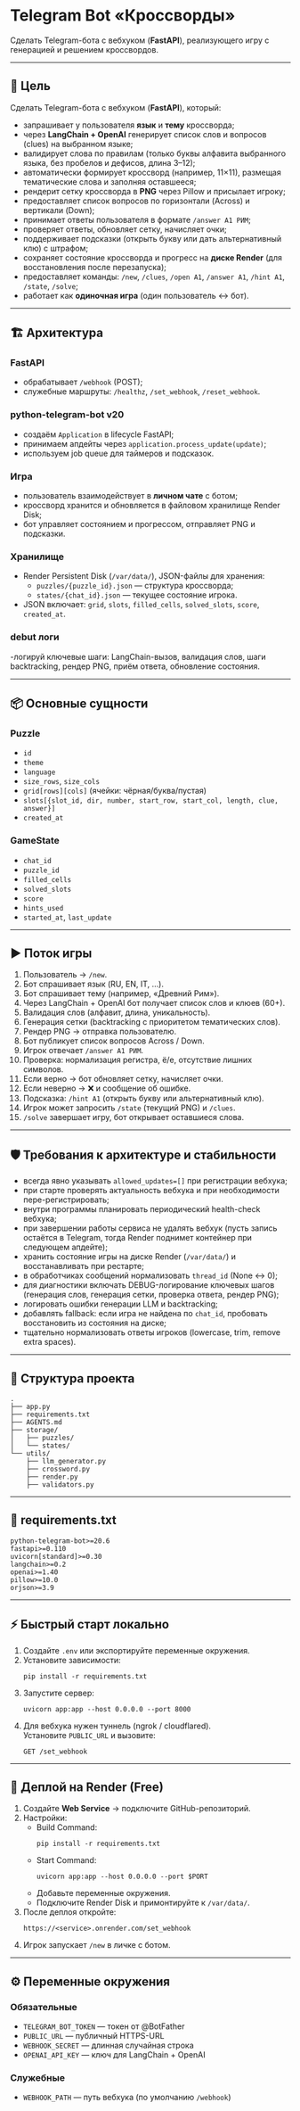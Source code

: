 # Telegram Bot «Кроссворды»

Сделать Telegram-бота с вебхуком (**FastAPI**), реализующего игру с генерацией и решением кроссвордов.

---

## 🎯 Цель

Сделать Telegram-бота с вебхуком (**FastAPI**), который:

- запрашивает у пользователя **язык** и **тему** кроссворда;  
- через **LangChain + OpenAI** генерирует список слов и вопросов (clues) на выбранном языке;  
- валидирует слова по правилам (только буквы алфавита выбранного языка, без пробелов и дефисов, длина 3–12);  
- автоматически формирует кроссворд (например, 11×11), размещая тематические слова и заполняя оставшееся;  
- рендерит сетку кроссворда в **PNG** через Pillow и присылает игроку;  
- предоставляет список вопросов по горизонтали (Across) и вертикали (Down);  
- принимает ответы пользователя в формате `/answer A1 РИМ`;  
- проверяет ответы, обновляет сетку, начисляет очки;  
- поддерживает подсказки (открыть букву или дать альтернативный клю) с штрафом;  
- сохраняет состояние кроссворда и прогресс на **диске Render** (для восстановления после перезапуска);  
- предоставляет команды: `/new`, `/clues`, `/open A1`, `/answer A1`, `/hint A1`, `/state`, `/solve`;  
- работает как **одиночная игра** (один пользователь ↔ бот).

---

## 🏗 Архитектура

### FastAPI
- обрабатывает `/webhook` (POST);  
- служебные маршруты: `/healthz`, `/set_webhook`, `/reset_webhook`.  

### python-telegram-bot v20
- создаём `Application` в lifecycle FastAPI;  
- принимаем апдейты через `application.process_update(update)`;  
- используем job queue для таймеров и подсказок.  

### Игра
- пользователь взаимодействует в **личном чате** с ботом;  
- кроссворд хранится и обновляется в файловом хранилище Render Disk;  
- бот управляет состоянием и прогрессом, отправляет PNG и подсказки.  

### Хранилище
- Render Persistent Disk (`/var/data/`), JSON-файлы для хранения:  
  - `puzzles/{puzzle_id}.json` — структура кроссворда;  
  - `states/{chat_id}.json` — текущее состояние игрока.  
- JSON включает: `grid`, `slots`, `filled_cells`, `solved_slots`, `score`, `created_at`.

### debut логи
-логируй ключевые шаги: LangChain-вызов, валидация слов, шаги backtracking, рендер PNG, приём ответа, обновление состояния.

---

## 📦 Основные сущности

### Puzzle
- `id`  
- `theme`  
- `language`  
- `size_rows`, `size_cols`  
- `grid[rows][cols]` (ячейки: чёрная/буква/пустая)  
- `slots[{slot_id, dir, number, start_row, start_col, length, clue, answer}]`  
- `created_at`

### GameState
- `chat_id`  
- `puzzle_id`  
- `filled_cells`  
- `solved_slots`  
- `score`  
- `hints_used`  
- `started_at`, `last_update`

---

## ▶️ Поток игры

1. Пользователь → `/new`.  
2. Бот спрашивает язык (RU, EN, IT, …).  
3. Бот спрашивает тему (например, «Древний Рим»).  
4. Через LangChain + OpenAI бот получает список слов и клюев (60+).  
5. Валидация слов (алфавит, длина, уникальность).  
6. Генерация сетки (backtracking с приоритетом тематических слов).  
7. Рендер PNG → отправка пользователю.  
8. Бот публикует список вопросов Across / Down.  
9. Игрок отвечает `/answer A1 РИМ`.  
10. Проверка: нормализация регистра, ё/е, отсутствие лишних символов.  
11. Если верно → бот обновляет сетку, начисляет очки.  
12. Если неверно → ❌ и сообщение об ошибке.  
13. Подсказка: `/hint A1` (открыть букву или альтернативный клю).  
14. Игрок может запросить `/state` (текущий PNG) и `/clues`.  
15. `/solve` завершает игру, бот открывает оставшиеся слова.  

---

## 🛡 Требования к архитектуре и стабильности

- всегда явно указывать `allowed_updates=[]` при регистрации вебхука;  
- при старте проверять актуальность вебхука и при необходимости пере-регистрировать;  
- внутри программы планировать периодический health-check вебхука;  
- при завершении работы сервиса не удалять вебхук (пусть запись остаётся в Telegram, тогда Render поднимет контейнер при следующем апдейте);  
- хранить состояние игры на диске Render (`/var/data/`) и восстанавливать при рестарте;  
- в обработчиках сообщений нормализовать `thread_id` (None ↔ 0);  
- для диагностики включать DEBUG-логирование ключевых шагов (генерация слов, генерация сетки, проверка ответа, рендер PNG);  
- логировать ошибки генерации LLM и backtracking;  
- добавлять fallback: если игра не найдена по `chat_id`, пробовать восстановить из состояния на диске;  
- тщательно нормализовать ответы игроков (lowercase, trim, remove extra spaces).  

---

## 📂 Структура проекта

```
.
├── app.py
├── requirements.txt
├── AGENTS.md
├── storage/
│   ├── puzzles/
│   └── states/
└── utils/
    ├── llm_generator.py
    ├── crossword.py
    ├── render.py
    ├── validators.py
```

---

## 📜 requirements.txt

```
python-telegram-bot>=20.6
fastapi>=0.110
uvicorn[standard]>=0.30
langchain>=0.2
openai>=1.40
pillow>=10.0
orjson>=3.9
```

---

## ⚡ Быстрый старт локально

1. Создайте `.env` или экспортируйте переменные окружения.  
2. Установите зависимости:  
   ```
   pip install -r requirements.txt
   ```  
3. Запустите сервер:  
   ```
   uvicorn app:app --host 0.0.0.0 --port 8000
   ```  
4. Для вебхука нужен туннель (ngrok / cloudflared).  
   Установите `PUBLIC_URL` и вызовите:  
   ```
   GET /set_webhook
   ```  

---

## 🚀 Деплой на Render (Free)

1. Создайте **Web Service** → подключите GitHub-репозиторий.  
2. Настройки:  
   - Build Command:  
     ```
     pip install -r requirements.txt
     ```  
   - Start Command:  
     ```
     uvicorn app:app --host 0.0.0.0 --port $PORT
     ```  
   - Добавьте переменные окружения.  
   - Подключите Render Disk и примонтируйте к `/var/data/`.  
3. После деплоя откройте:  
   ```
   https://<service>.onrender.com/set_webhook
   ```  
4. Игрок запускает `/new` в личке с ботом.  

---

## ⚙️ Переменные окружения

### Обязательные
- `TELEGRAM_BOT_TOKEN` — токен от @BotFather  
- `PUBLIC_URL` — публичный HTTPS-URL  
- `WEBHOOK_SECRET` — длинная случайная строка  
- `OPENAI_API_KEY` — ключ для LangChain + OpenAI  

### Служебные
- `WEBHOOK_PATH` — путь вебхука (по умолчанию `/webhook`)  
